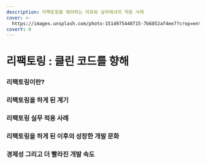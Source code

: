 ```yaml
---
description: 리팩토링을 해야하는 이유와 실무에서의 적용 사례
cover: >-
  https://images.unsplash.com/photo-1514975440715-7b6852af4ee7?crop=entropy&cs=srgb&fm=jpg&ixid=M3wxOTcwMjR8MHwxfHNlYXJjaHw3fHxjbGVhbnxlbnwwfHx8fDE3MjA2ODY4NDF8MA&ixlib=rb-4.0.3&q=85
coverY: 0
---
```


# 리팩토링 : 클린 코드를 향해

### 리팩토링이란?



### 리팩토링을 하게 된 계기



### 리팩토링 실무 적용 사례



### 리팩토링을 하게 된 이후의 성장한 개발 문화



### 경제성 그리고 더 빨라진 개발 속도
